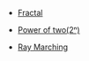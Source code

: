 
* <a href = "./text/fractal.md">Fractal</a>

* <a href = "./text/power_of_two.md">Power of two(2ⁿ)</a>

* <a href = "./text/ray_marching.md">Ray Marching</a>


